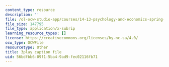 ```yaml
---
content_type: resource
description: ''
file: /ol-ocw-studio-app/courses/14-13-psychology-and-economics-spring-2020/56bdfbb609f15ba49ad9fec02116fb71_iNqssktTto.srt
file_size: 147795
file_type: application/x-subrip
learning_resource_types: []
license: https://creativecommons.org/licenses/by-nc-sa/4.0/
ocw_type: OCWFile
resourcetype: Other
title: 3play caption file
uid: 56bdfbb6-09f1-5ba4-9ad9-fec02116fb71
---
```

